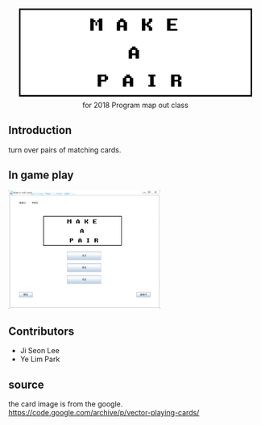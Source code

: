 <p align="center">
<img src="title.png" alt="title img"/>
</br>
for 2018 Program map out class
</p>

## Introduction
turn over pairs of matching cards.

## In game play
<img width = 60% src="/expectation/image.png" />

## Contributors

* Ji Seon Lee
* Ye Lim Park

## source

the card image is from the google.
https://code.google.com/archive/p/vector-playing-cards/
